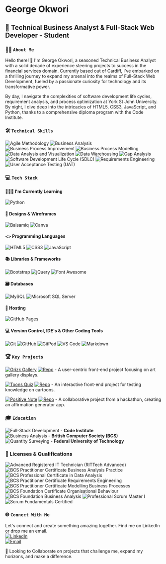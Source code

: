 # George Okwori

## 💼 Technical Business Analyst & Full-Stack Web Developer - Student

### 🙋‍♂️ `About Me`

Hello there! 👋 I'm George Okwori, a seasoned Technical Business Analyst with a solid decade of experience steering projects to success in the financial services domain. Currently based out of Cardiff, I've embarked on a thrilling journey to expand my arsenal into the realms of Full-Stack Web Development, fueled by a passionate curiosity for technology and its transformative power.

By day, I navigate the complexities of software development life cycles, requirement analysis, and process optimization at York St John University. By night, I dive deep into the intricacies of HTML5, CSS3, JavaScript, and Python, thanks to a comprehensive diploma program with the Code Institute.

### 🛠️ `Technical Skills`

![Agile Methodology](https://img.shields.io/badge/Agile_Methodology-007ACC.svg?style=flat&logo=Agile&logoColor=white)
![Business Analysis](https://img.shields.io/badge/Business_Analysis-F7DF1E.svg?style=flat&logo=Business&logoColor=black)
![Business Process Improvement](https://img.shields.io/badge/Business_Process_Improvement-FF5722.svg?style=flat&logo=Process&logoColor=white)
![Business Process Modelling](https://img.shields.io/badge/Business_Process_Modelling-00BCD4.svg?style=flat&logo=Model&logoColor=white)
![Data Analysis and Visualization](https://img.shields.io/badge/Data_Analysis_and_Visualization-9C27B0.svg?style=flat&logo=DataViz&logoColor=white)
![Data Warehousing](https://img.shields.io/badge/Data_Warehousing-3F51B5.svg?style=flat&logo=DataWarehouse&logoColor=white)
![Gap Analysis](https://img.shields.io/badge/Gap_Analysis-E91E63.svg?style=flat&logo=Analysis&logoColor=white)
![Software Development Life Cycle (SDLC)](https://img.shields.io/badge/SDLC-2196F3.svg?style=flat&logo=SDLC&logoColor=white)
![Requirements Engineering](https://img.shields.io/badge/Requirements_Engineering-4CAF50.svg?style=flat&logo=Requirements&logoColor=white)
![User Acceptance Testing (UAT)](https://img.shields.io/badge/User_Acceptance_Testing_(UAT)-F44336.svg?style=flat&logo=Testing&logoColor=white)

### 💻 `Tech Stack` 
#### 👩🏻‍🏫 I'm Currently Learning
![Python](https://img.shields.io/badge/Python-3776AB.svg?style=flat&logo=python&logoColor=white)

#### 🎨 Designs & Wireframes
![Balsamiq](https://img.shields.io/badge/Balsamiq-black.svg?style=flat&logo=balsamiq&logoColor=white)
![Canva](https://img.shields.io/badge/Canva-%2300C4CC.svg?style=flat&logo=canva&logoColor=white)

#### <> Programming Languages
![HTML5](https://img.shields.io/badge/HTML5-E34F26.svg?style=flat&logo=html5&logoColor=white)
![CSS3](https://img.shields.io/badge/CSS3-1572B6.svg?style=flat&logo=css3&logoColor=white)
![JavaScript](https://img.shields.io/badge/JavaScript-F7DF1E.svg?style=flat&logo=javascript&logoColor=black)

#### 📚 Libraries & Frameworks
![Bootstrap](https://img.shields.io/badge/Bootstrap-7952B3.svg?style=flat&logo=bootstrap&logoColor=white)
![jQuery](https://img.shields.io/badge/jQuery-0769AD.svg?style=flat&logo=jquery&logoColor=white)
![Font Awesome](https://img.shields.io/badge/Font_Awesome-528DD7.svg?style=flat&logo=fontawesome&logoColor=white)

#### 🗃 Databases
![MySQL](https://img.shields.io/badge/MySQL-4479A1.svg?style=flat&logo=mysql&logoColor=white)
![Microsoft SQL Server](https://img.shields.io/badge/Microsoft_SQL_Server-FF9800.svg?style=flat&logo=MicrosoftSQLServer&logoColor=white)

#### 🏡 Hosting
![GitHub Pages](https://img.shields.io/badge/GitHub_Pages-222222.svg?style=flat&logo=github&logoColor=white)

#### 💻 Version Control, IDE's & Other Coding Tools
![Git](https://img.shields.io/badge/Git-F05032.svg?style=flat&logo=git&logoColor=white)
![GitHub](https://img.shields.io/badge/GitHub-181717.svg?style=flat&logo=github&logoColor=white)
![GitPod](https://img.shields.io/badge/GitPod-1AA6E4.svg?style=flat&logo=gitpod&logoColor=white)
![VS Code](https://img.shields.io/badge/VS_Code-007ACC.svg?style=flat&logo=visualstudiocode&logoColor=white)
![Markdown](https://img.shields.io/badge/Markdown-000000.svg?style=flat&logo=markdown&logoColor=white)

### 🏆 `Key Projects`

[![Grizk Gallery](https://img.shields.io/badge/Grizk_Gallery-3776AB.svg?style=flat&logo=GitHub&logoColor=white)](https://gokwori.github.io/Grizk-Gallery/)
[![Repo](https://img.shields.io/badge/GitHub-100000?style=flat&logo=github&logoColor=white)](https://github.com/GOkwori/Grizk-Gallery) - A user-centric front-end project focusing on art gallery displays.

[![Toons Quiz](https://img.shields.io/badge/Toons_Quiz-3776AB.svg?style=flat&logo=GitHub&logoColor=white)](https://gokwori.github.io/Toons-Quiz/)
[![Repo](https://img.shields.io/badge/GitHub-100000?style=flat&logo=github&logoColor=white)](https://github.com/GOkwori/Toons-Quiz) - An interactive front-end project for testing knowledge on cartoons.

[![Positive Note](https://img.shields.io/badge/Positive_Note-3776AB.svg?style=flat&logo=Heroku&logoColor=white)](https://positive-note-ec9b8f1f6fb7.herokuapp.com/)
[![Repo](https://img.shields.io/badge/GitHub-100000?style=flat&logo=github&logoColor=white)](https://github.com/GOkwori/happyhackathon-georgie) - A collaborative project from a hackathon, creating an affirmation generator app.


### 🎓 `Education`

![Full-Stack Development](https://img.shields.io/badge/Diploma_Full_Stack_Development-3776AB.svg?style=flat) - **Code Institute** <br>
![Business Analysis](https://img.shields.io/badge/International_Diploma_Business_Analysis-3776AB.svg?style=flat) - **British Computer Society (BCS)** <br>
![Quantity Surveying](https://img.shields.io/badge/Bachelor_Technology_Quantity_Surveying-3776AB.svg?style=flat) - **Federal University of Technology** 

### 🏅 Licenses & Qualifications

![Advanced Registered IT Technician (RITTech Advanced)](https://img.shields.io/badge/RITTech_Advanced-4285F4.svg?style=flat)
![BCS Practitioner Certificate Business Analysis Practice](https://img.shields.io/badge/BCS_Business_Analysis_Practice-34A853.svg?style=flat)
![BCS Professional Certificate in Data Analysis](https://img.shields.io/badge/BCS_Data_Analysis-EB4335.svg?style=flat)
![BCS Practitioner Certificate Requirements Engineering](https://img.shields.io/badge/BCS_Requirements_Engineering-FBBC05.svg?style=flat)
![BCS Practitioner Certificate Modelling Business Processes](https://img.shields.io/badge/BCS_Modelling_Business_Processes-34A853.svg?style=flat)
![BCS Foundation Certificate Organisational Behaviour](https://img.shields.io/badge/BCS_Organisational_Behaviour-4285F4.svg?style=flat)
![BCS Foundation Business Analysis](https://img.shields.io/badge/BCS_Foundation_Business_Analysis-FBBC05.svg?style=flat)
![Professional Scrum Master I](https://img.shields.io/badge/Professional_Scrum_Master_I-EB4335.svg?style=flat)
![Scrum Fundamentals Certified](https://img.shields.io/badge/Scrum_Fundamentals_Certified-34A853.svg?style=flat)


### 🌐 `Connect With Me`
Let's connect and create something amazing together. Find me on LinkedIn or drop me an email. <br>
[![LinkedIn](https://img.shields.io/badge/-LinkedIn-0077B5?style=flat&logo=linkedin&logoColor=white)](https://www.linkedin.com) <br>
[![Email](https://img.shields.io/badge/-Email-green?style=flat)](mailto:george.okwori@outlook.com)


🤝 Looking to Collaborate on projects that challenge me, expand my horizons, and make a difference.

